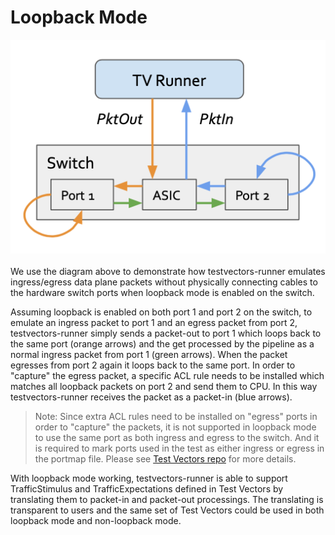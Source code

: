 # Loopback Mode
![loopback](images/loopback.png)
<br/><br/>
We use the diagram above to demonstrate how testvectors-runner emulates ingress/egress data plane packets without physically connecting cables to the hardware switch ports when loopback mode is enabled on the switch.

Assuming loopback is enabled on both port 1 and port 2 on the switch, to emulate an ingress packet to port 1 and an egress packet from port 2, testvectors-runner simply sends a packet-out to port 1 which loops back to the same port (orange arrows) and the get processed  by the pipeline as a normal ingress packet from port 1 (green arrows). When the packet egresses from port 2 again it loops back to the same port. In order to "capture" the egress packet, a specific ACL rule needs to be installed which matches all loopback packets on port 2 and send them to CPU. In this way testvectors-runner receives the packet as a packet-in (blue arrows).

> Note: Since extra ACL rules need to be installed on "egress" ports in order to "capture" the packets, it is not supported in loopback mode to use the same port as both ingress and egress to the switch. And it is required to mark ports used in the test as either ingress or egress in the portmap file. Please see [Test Vectors repo](https://github.com/opennetworkinglab/testvectors) for more details.

With loopback mode working, testvectors-runner is able to support TrafficStimulus and TrafficExpectations defined in Test Vectors by translating them to packet-in and packet-out processings. The translating is transparent to users and the same set of Test Vectors could be used in both loopback mode and non-loopback mode.
